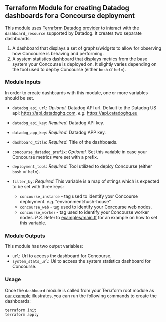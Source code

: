 ## Terraform Module for creating Datadog dashboards for a Concourse deployment

This module uses [Terraform Datadog provider](https://www.terraform.io/docs/providers/datadog/index.html) to interact with the `dashboard_resource` supported by Datadog. It creates two separate dashboards: 
1. A dashboard that displays a set of graphs/widgets to allow for observing how Concourse is behaving and performing.
1. A system statistics dashboard that displays metrics from the base system your Concourse is deployed on. It slightly varies depending on the tool used to deploy Concourse (either `bosh` or `helm`).

### Module Inputs

In order to create dashboards with this module, one or more variables should be set.

* `datadog_api_url`: *Optional.* Datadog API url. Default to the Datadog US api: https://api.datadoghq.com. _e.g._ https://api.datadoghq.eu 
* `datadog_api_key`: *Required.* Datadog API key.
* `datadog_app_key`: *Required.* Datadog APP key.
* `dashboard_title`: *Required.* Title of the dashboards.
* `concourse_datadog_prefix`: *Optional.* Set this variable in case your Concourse metrics were set with a prefix.
* `deployment_tool`: *Required.* Tool utilized to deploy Concourse (either `bosh` or `helm`).
* `filter_by`: *Required.* This variable is a map of strings which is expected to be set with three keys: 

    * `concourse_instance` - tag used to identify your Concourse deployment. _e.g._ "environment:hush-house"
    * `concourse_web` - tag used to identify your Concourse web nodes.
    * `concourse_worker` - tag used to identify your Concourse worker nodes. _P.S._ Refer to [examples/main.tf](./examples/main.tf) for an example on how to set this variable.

### Module Outputs

This module has two output variables:

* `url`: Url to access the dashboard for Concourse.
* `system_stats_url`: Url to access the system statistics dashboard for Concourse.

### Usage

Once the `dashboard` module is called from your Terraform root module as [our example](./examples/main.tf) illustrates, you can run the following commands to create the dashboards:

```shell script
terraform init
terraform apply
